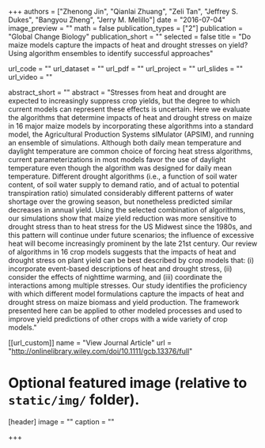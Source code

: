 +++
authors = ["Zhenong Jin", "Qianlai Zhuang", "Zeli Tan", "Jeffrey S. Dukes", "Bangyou Zheng", "Jerry M. Melillo"]
date = "2016-07-04"
image_preview = ""
math = false
publication_types = ["2"]
publication = "Global Change Biology"
publication_short = ""
selected = false
title = "Do maize models capture the impacts of heat and drought stresses on yield? Using algorithm ensembles to identify successful approaches"

url_code = ""
url_dataset = ""
url_pdf = ""
url_project = ""
url_slides = ""
url_video = ""

abstract_short = ""
abstract = "Stresses from heat and drought are expected to increasingly suppress crop yields, but the degree to which current models can represent these effects is uncertain. Here we evaluate the algorithms that determine impacts of heat and drought stress on maize in 16 major maize models by incorporating these algorithms into a standard model, the Agricultural Production Systems sIMulator (APSIM), and running an ensemble of simulations. Although both daily mean temperature and daylight temperature are common choice of forcing heat stress algorithms, current parameterizations in most models favor the use of daylight temperature even though the algorithm was designed for daily mean temperature. Different drought algorithms (i.e., a function of soil water content, of soil water supply to demand ratio, and of actual to potential transpiration ratio) simulated considerably different patterns of water shortage over the growing season, but nonetheless predicted similar decreases in annual yield. Using the selected combination of algorithms, our simulations show that maize yield reduction was more sensitive to drought stress than to heat stress for the US Midwest since the 1980s, and this pattern will continue under future scenarios; the influence of excessive heat will become increasingly prominent by the late 21st century. Our review of algorithms in 16 crop models suggests that the impacts of heat and drought stress on plant yield can be best described by crop models that: (i) incorporate event-based descriptions of heat and drought stress, (ii) consider the effects of nighttime warming, and (iii) coordinate the interactions among multiple stresses. Our study identifies the proficiency with which different model formulations capture the impacts of heat and drought stress on maize biomass and yield production. The framework presented here can be applied to other modeled processes and used to improve yield predictions of other crops with a wide variety of crop models."



[[url_custom]]
name = "View Journal Article"
url = "http://onlinelibrary.wiley.com/doi/10.1111/gcb.13376/full"

# Optional featured image (relative to `static/img/` folder).
[header]
image = ""
caption = ""

+++
